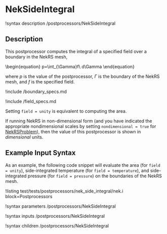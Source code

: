 # NekSideIntegral

!syntax description /postprocessors/NekSideIntegral

## Description

This postprocessor computes the integral of
a specified field over a boundary in the NekRS mesh,

\begin{equation}
p=\int_{\Gamma}f\ d\Gamma
\end{equation}

where $p$ is the value of the postprocessor,
$\Gamma$ is the boundary of the NekRS mesh, and
$f$ is the specified field.

!include /boundary_specs.md

!include /field_specs.md

Setting `field = unity` is equivalent to computing the area.

If running NekRS in non-dimensional form (and you have indicated the
appropriate nondimensional scales by setting `nondimensional = true`
for [NekRSProblem](/problems/NekRSProblem.md)), then the value of this postprocessor
is shown in *dimensional* units.

## Example Input Syntax

As an example, the following code snippet will evaluate the area (for `field = unity`),
side-integrated temperature (for `field = temperature`), and side-integrated pressure
(for `field = pressure`)
on the boundaries of the NekRS mesh.

!listing test/tests/postprocessors/nek_side_integral/nek.i
  block=Postprocessors

!syntax parameters /postprocessors/NekSideIntegral

!syntax inputs /postprocessors/NekSideIntegral

!syntax children /postprocessors/NekSideIntegral
